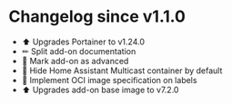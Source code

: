 # Changelog since v1.1.0
- ⬆ Upgrades Portainer to v1.24.0 
- ✏ Split add-on documentation 
- 🔨 Mark add-on as advanced 
- 🔨 Hide Home Assistant Multicast container by default 
- 🔨 Implement OCI image specification on labels 
- ⬆ Upgrades add-on base image to v7.2.0 
